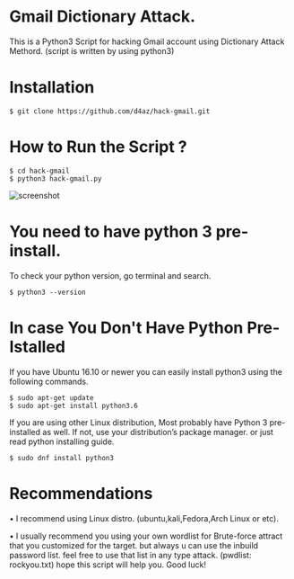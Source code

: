 # Gmail Dictionary Attack.

This is a Python3 Script for hacking Gmail account using Dictionary Attack Methord.
(script is written by using python3)


# Installation

    $ git clone https://github.com/d4az/hack-gmail.git


# How to Run the Script ? 

    $ cd hack-gmail
    $ python3 hack-gmail.py
    
![screenshot](https://github.com/d4az/hack-gmail/blob/master/demo/demo3.png)
         

# You need to have python 3 pre-install.
To check your python version, go terminal and search.

    $ python3 --version
    

# In case You Don't Have Python Pre-Istalled

If you have Ubuntu 16.10 or newer you can easily install python3 using the following commands. 

    $ sudo apt-get update
    $ sudo apt-get install python3.6
         
If you are using other Linux distribution, Most probably have Python 3 pre-installed as well. If not, use your
distribution’s package manager. or just read python installing guide.  


    $ sudo dnf install python3


# Recommendations

• I recommend using Linux distro. (ubuntu,kali,Fedora,Arch Linux or etc).

• I usually recommend you using your own wordlist for Brute-force attract that you customized for the target.
  but always u can use the inbuild password list. feel free to use that list in any type attack. (pwdlist: rockyou.txt) 
  hope this script will help you. Good luck! 


   

